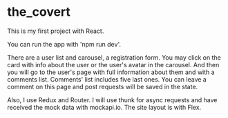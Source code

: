 # the_covert

This is my first project with React. 

You can run the app with 'npm run dev'.

There are a user list and carousel, a registration form. You may click on the card with info about the user or the user's avatar in the carousel. And then you will go to the user's page with full information about them and with a comments list. Comments' list includes five last ones. You can leave a comment on this page and post requests will be saved in the state.

Also, I use Redux and Router. I will use thunk for async requests and have received the mock data with mockapi.io. The site layout is with Flex.
